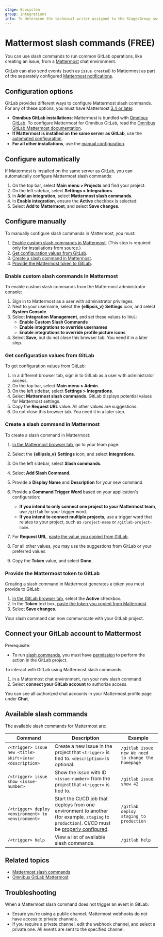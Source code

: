 ```yaml
---
stage: Ecosystem
group: Integrations
info: To determine the technical writer assigned to the Stage/Group associated with this page, see https://about.gitlab.com/handbook/product/ux/technical-writing/#assignments
---
```


# Mattermost slash commands **(FREE)**

You can use slash commands to run common GitLab operations, like creating an issue,
from a [Mattermost](https://mattermost.com/) chat environment.

GitLab can also send events (such as `issue created`) to Mattermost as part of the
separately configured [Mattermost notifications](mattermost.md).

## Configuration options

GitLab provides different ways to configure Mattermost slash commands. For any of these options,
you must have Mattermost [3.4 or later](https://mattermost.com/blog/category/platform/releases/).

- **Omnibus GitLab installations**: Mattermost is bundled with
  [Omnibus GitLab](https://docs.gitlab.com/omnibus/). To configure Mattermost for Omnibus GitLab,
  read the [Omnibus GitLab Mattermost documentation](../../../integration/mattermost/index.md).
- **If Mattermost is installed on the same server as GitLab**, use the
  [automated configuration](#configure-automatically).
- **For all other installations**, use the [manual configuration](#configure-manually).

## Configure automatically

If Mattermost is installed on the same server as GitLab,
you can automatically configure Mattermost slash commands:

1. On the top bar, select **Main menu > Projects** and find your project.
1. On the left sidebar, select **Settings > Integrations**.
1. In **Add an integration**, select **Mattermost slash commands**.
1. In **Enable integration**, ensure the **Active** checkbox is selected.
1. Select **Add to Mattermost**, and select **Save changes**.

## Configure manually

To manually configure slash commands in Mattermost, you must:

1. [Enable custom slash commands in Mattermost](#enable-custom-slash-commands-in-mattermost).
   (This step is required only for installations from source.)
1. [Get configuration values from GitLab](#get-configuration-values-from-gitlab).
1. [Create a slash command in Mattermost](#create-a-slash-command-in-mattermost).
1. [Provide the Mattermost token to GitLab](#provide-the-mattermost-token-to-gitlab).

### Enable custom slash commands in Mattermost

To enable custom slash commands from the Mattermost administrator console:

1. Sign in to Mattermost as a user with administrator privileges.
1. Next to your username, select the **{ellipsis_v}** **Settings** icon, and
   select **System Console**.
1. Select **Integration Management**, and set these values to `TRUE`:
   - **Enable Custom Slash Commands**
   - **Enable integrations to override usernames**
   - **Enable integrations to override profile picture icons**
1. Select **Save**, but do not close this browser tab. You need it in
   a later step.

### Get configuration values from GitLab

To get configuration values from GitLab:

1. In a different browser tab, sign in to
   GitLab as a user with administrator access.
1. On the top bar, select **Main menu > Admin**.
1. On the left sidebar, select **Settings > Integrations**.
1. Select **Mattermost slash commands**. GitLab displays potential values for Mattermost settings.
1. Copy the **Request URL** value. All other values are suggestions.
1. Do not close this browser tab. You need it in a later step.

### Create a slash command in Mattermost

To create a slash command in Mattermost:

1. [In the Mattermost browser tab](#enable-custom-slash-commands-in-mattermost),
   go to your team page.
1. Select the **{ellipsis_v}** **Settings** icon, and select **Integrations**.
1. On the left sidebar, select **Slash commands**.
1. Select **Add Slash Command**.
1. Provide a **Display Name** and **Description** for your new command.
1. Provide a **Command Trigger Word** based on your application's configuration:

   - **If you intend to only connect one project to your Mattermost team**, use
     `/gitlab` for your trigger word.
   - **If you intend to connect multiple projects**, use a trigger word that relates
     to your project, such as `/project-name` or `/gitlab-project-name`.
1. For **Request URL**, [paste the value you copied from GitLab](#get-configuration-values-from-gitlab).
1. For all other values, you may use the suggestions from GitLab or your
   preferred values.
1. Copy the **Token** value, and select **Done**.

### Provide the Mattermost token to GitLab

Creating a slash command in Mattermost generates a token you must
provide to GitLab:

1. [In the GitLab browser tab](#get-configuration-values-from-gitlab),
   select the **Active** checkbox.
1. In the **Token** text box, [paste the token you copied from Mattermost](#create-a-slash-command-in-mattermost).
1. Select **Save changes**.

Your slash command can now communicate with your GitLab project.

## Connect your GitLab account to Mattermost

Prerequisite:

- To run [slash commands](#available-slash-commands), you must have
  [permission](../../permissions.md#project-members-permissions) to
  perform the action in the GitLab project.

To interact with GitLab using Mattermost slash commands:

1. In a Mattermost chat environment, run your new slash command.
1. Select **connect your GitLab account** to authorize access.

You can see all authorized chat accounts in your Mattermost profile page under **Chat**.

## Available slash commands

The available slash commands for Mattermost are:

| Command | Description | Example |
| ------- | ----------- | ------- |
| `/<trigger> issue new <title>` <kbd>Shift</kbd>+<kbd>Enter</kbd> `<description>` | Create a new issue in the project that `<trigger>` is tied to. `<description>` is optional. | `/gitlab issue new We need to change the homepage` |
| `/<trigger> issue show <issue-number>` | Show the issue with ID `<issue-number>` from the project that `<trigger>` is tied to. | `/gitlab issue show 42` |
| `/<trigger> deploy <environment> to <environment>` | Start the CI/CD job that deploys from one environment to another (for example, `staging` to `production`). CI/CD must be [properly configured](../../../ci/yaml/index.md). | `/gitlab deploy staging to production` |
| `/<trigger> help` | View a list of available slash commands. | `/gitlab help` |

## Related topics

- [Mattermost slash commands](https://developers.mattermost.com/integrate/slash-commands/)
- [Omnibus GitLab Mattermost](../../../integration/mattermost/index.md)

## Troubleshooting

When a Mattermost slash command does not trigger an event in GitLab:

- Ensure you're using a public channel.
  Mattermost webhooks do not have access to private channels.
- If you require a private channel, edit the webhook channel,
  and select a private one. All events are sent to the specified channel.
